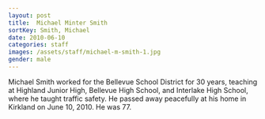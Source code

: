 ```yaml
---
layout: post
title:  Michael Minter Smith
sortKey: Smith, Michael
date: 2010-06-10
categories: staff
images: /assets/staff/michael-m-smith-1.jpg
gender: male
---
```

Michael Smith worked for the Bellevue School District for 30 years, teaching at Highland Junior High, Bellevue High School, and Interlake High School, where he taught traffic safety. He passed away peacefully at his home in Kirkland on June 10, 2010. He was 77.
